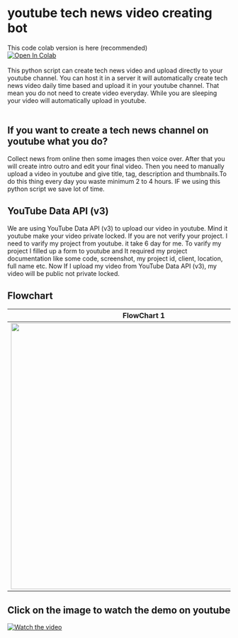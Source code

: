 # youtube tech news video creating bot
This code colab version is here (recommended)<br>
[![Open In Colab](https://colab.research.google.com/assets/colab-badge.svg)](https://colab.research.google.com/github/bmox/bot/blob/main/youtube_tech_news_bot.ipynb)<br>
<br>
This python script can create tech news video and upload directly to your youtube channel. You can host it in a server it will automatically create tech news video daily time based and upload it in your youtube channel. That mean you do not need to create video everyday. While you are sleeping your video will automatically upload in youtube. <br>
<br>
## If you want to create a tech news channel on youtube what you do?<br>
Collect news from online then some images then voice over. After that you will create intro outro and edit your final video. Then you need to manually upload a video in youtube and give title, tag, description and thumbnails.To do this thing every day you waste minimum 2 to 4 hours. IF we using this python script we save lot of time.
##  YouTube Data API (v3)<br>
We are using YouTube Data API (v3) to upload our video in youtube. Mind it youtube make your video private locked. If you are not verify your project. I need to varify my project from youtube. it take 6 day for me. To varify my project I  filled up a form to youtube and It required  my project documentation like some code, screenshot, my project id, client, location, full name etc. Now If I upload my video from YouTube Data API (v3), my video will be public not private locked.
##  Flowchart<br>
| FlowChart 1      | FlowChart  2      |
|------------|-------------|
| <img src="https://github.com/bmox/bot/blob/main/youtube_last%20uploads/flow_char1.png" width="600"> | <img src="https://github.com/bmox/bot/blob/main/youtube_last%20uploads/flow_chart2.png" width="600"> |
## Click on the image to watch the demo on youtube
 [![Watch the video](https://i.ytimg.com/vi/lIsj6j_mfzU/hqdefault.jpg)](https://youtu.be/lIsj6j_mfzU)

